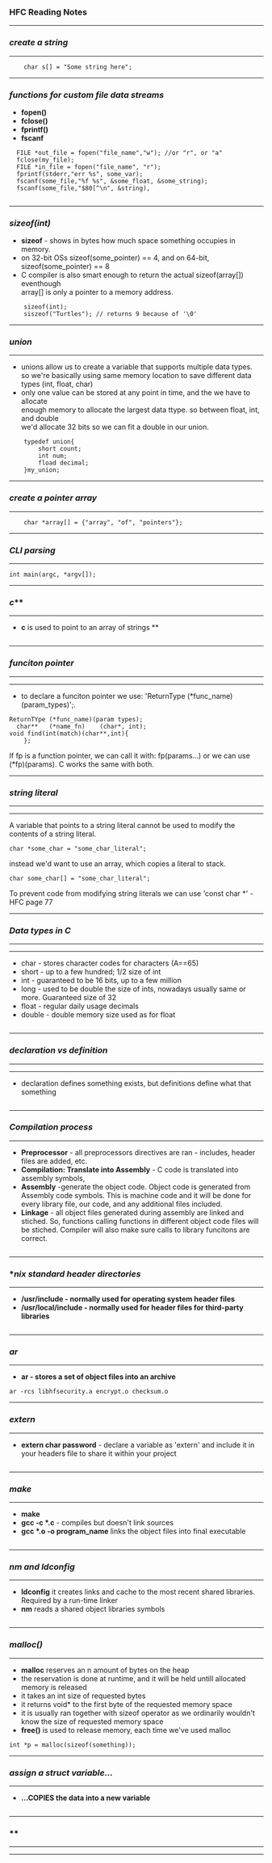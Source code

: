 ### HFC Reading Notes

  
-----   
### *create a string*   
-----    
```
    char s[] = "Some string here";
```
  
-----    
### *functions for custom file data streams*   
  * **fopen()**
  * **fclose()**
  * **fprintf()**
  * **fscanf**
```
  FILE *out_file = fopen("file_name","w"); //or "r", or "a"
  fclose(my_file);
  FILE *in_file = fopen("file_name", "r");
  fprintf(stderr,"err %s", some_var);
  fscanf(some_file,"%f %s", &some_float, &some_string);  
  fscanf(some_file,"$80[^\n", &string), 
   
```
  
-----    
### *sizeof(int)*   
  *  **sizeof** - shows in bytes how much space something occupies in memory.  
  *  on 32-bit OSs sizeof(some_pointer) == 4, and on 64-bit, sizeof(some_pointer) == 8  
  *  C compiler is also smart enough to return the actual sizeof(array[]) eventhough  
     array[] is only a pointer to a memory address.   
```
    sizeof(int);
    siszeof("Turtles"); // returns 9 because of '\0'
```
  

-----    
### *union*   
  *  ** **  
  *  unions allow us to create a variable that supports multiple data types.  
  so we're basically using same memory location to save different data types (int, float, char)
  *  only one value can be stored at any point in time, and the we have to allocate  
  enough memory to allocate the largest data ttype. so between float, int, and double  
  we'd allocate 32 bits so we can fit a double in our union. 
```
    typedef union{
        short count;
        int num;
        fload decimal;
    }my_union;

```
  
-----    
### *create a pointer array*   
  * ** **  
```
    char *array[] = {"array", "of", "pointers"};  
```
  
-----    
### *CLI parsing*   
  * ** **  
```
int main(argc, *argv[]);  
```
  
-----    
### *c***    
-----    
  * **c** is used to point to an array of strings **  
```
```
  
-----    
### *funciton pointer*   
-----    
  * ** **  
  * to declare a funciton pointer we use: 'ReturnType (*func_name)(param_types)';.  
   
```
ReturnTYpe (*func_name)(param types);
  char**   (*name_fn)    (char*, int);
void find(int(match)(char**,int){
    };
```  
If fp is a function pointer, we can call it with:
fp(params...) or we can use (*fp)(params). C works the same with both.  

  
-----    
### *string literal*   
-----    
  * ** ** 
  A variable that points to a string literal cannot be used to modify the contents of a string literal.  
```
char *some_char = "some_char_literal";
```  
  instead we'd want to use an array, which copies a literal to stack. 
```
char some_char[] = "some_char_literal";
```  
To prevent code from modifying string literals we can use 'const char *' -HFC page 77   
  
-----    
### *Data types in C*   
-----    
  * ** **  
  * char - stores character codes for characters (A==65)
  * short - up to a few hundred; 1/2 size of int
  * int - guaranteed to be 16 bits, up to a few million  
  * long - used to be double the size of ints, nowadays usually same or more. Guaranteed size of 32 
  * float - regular daily usage decimals
  * double - double memory size used as for float 
```
```
  
-----    
### *declaration vs definition*   
-----    
  * ** ** 
  * declaration defines something exists, but definitions define what that something   
  
```
```
  
-----    
### *Compilation process*   
-----    
  * **Preprocessor** - all preprocessors directives are ran - includes, header files are added, etc.
  * **Compilation: Translate into Assembly** - C code is translated into assembly symbols, 
  * **Assembly** -generate the object code. Object code is generated from Assembly code symbols. This is machine code and 
  it will be done for every library file, our code, and any additional files included.
  * **Linkage** - all object files generated during assembly are linked and stiched. So, functions
  calling functions in different object code files will be stiched. Compiler will also make sure
  calls to library funcitons are correct.  

```
```
  
-----    
### **nix standard header directories*   
-----    
  * **/usr/include - normally used for operating system header files**  
  * **/usr/local/include - normally used for header files for third-party libraries** 
```
```
  
-----    
### *ar*   
-----    
  * **ar - stores a set of object files into an archive**  
```
ar -rcs libhfsecurity.a encrypt.o checksum.o
```
  
-----    
### *extern*   
-----    
  * **extern char password** - declare a variable as 'extern' and include it in your headers file to
  share it within your project  
```
```
  
-----    
### *make*   
-----    
  * **make**  
  * **gcc -c \*.c** - compiles but doesn't link sources
  * **gcc \*.o -o program_name** links the object files into final executable
```
```
  
-----    
### *nm and ldconfig*   
-----    
  * **ldconfig** it creates links and cache to the most recent shared libraries. Required by a run-time linker  
  * **nm** reads a shared object libraries symbols
```
```
  
-----    
### *malloc()*   
-----    
  * **malloc** reserves an n amount of bytes on the heap     
  * the reservation is done at runtime, and it will be held untill allocated memory is released    
  * it takes an int size of requested bytes  
  * it returns void* to the first byte of the requested memory space   
  * it is usually ran together with sizeof operator as we ordinarily wouldn't know the size of requested memory space    
  * **free()** is used to release memory, each time we've used malloc
```
int *p = malloc(sizeof(something));
```
  
-----    
### *assign a struct variable...*   
-----    
  * **...COPIES the data into a new variable**  
```
```
  
-----    
### **   
-----    
  * ** **  
```
```
  


[//]: # (Comments Section - needs two blank lines after this initial section
        comment line format is:
        [alias_name]: < > 
        for links we can use alias names throught the document before this section) 


[slanjo]: <https://github.com/slanjo>

[table]: <| Concept | Explanation | Syntax Sample |>
[table]: <| --- | --- | --- |>
[table]: <| some concept name |some concept definition|something else | >
[table]: < | | | |>

